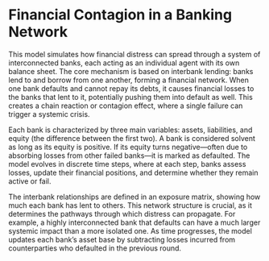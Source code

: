 # Financial Contagion in a Banking Network

This model simulates how financial distress can spread through a system of interconnected banks, each acting as an individual agent with its own balance sheet. The core mechanism is based on interbank lending: banks lend to and borrow from one another, forming a financial network. When one bank defaults and cannot repay its debts, it causes financial losses to the banks that lent to it, potentially pushing them into default as well. This creates a chain reaction or contagion effect, where a single failure can trigger a systemic crisis.

Each bank is characterized by three main variables: assets, liabilities, and equity (the difference between the first two). A bank is considered solvent as long as its equity is positive. If its equity turns negative—often due to absorbing losses from other failed banks—it is marked as defaulted. The model evolves in discrete time steps, where at each step, banks assess losses, update their financial positions, and determine whether they remain active or fail.

The interbank relationships are defined in an exposure matrix, showing how much each bank has lent to others. This network structure is crucial, as it determines the pathways through which distress can propagate. For example, a highly interconnected bank that defaults can have a much larger systemic impact than a more isolated one. As time progresses, the model updates each bank’s asset base by subtracting losses incurred from counterparties who defaulted in the previous round.
